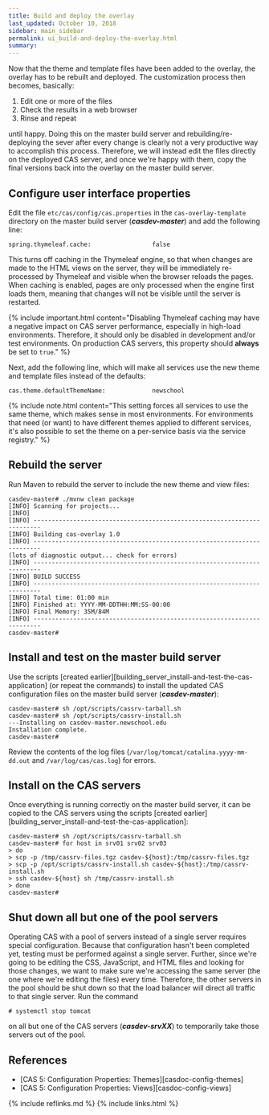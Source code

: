 ```yaml
---
title: Build and deploy the overlay
last_updated: October 10, 2018
sidebar: main_sidebar
permalink: ui_build-and-deploy-the-overlay.html
summary:
---
```


Now that the theme and template files have been added to the overlay, the overlay has to be rebuilt and deployed. The customization process then becomes, basically:

1. Edit one or more of the files
2. Check the results in a web browser
3. Rinse and repeat

until happy. Doing this on the master build server and rebuilding/re-deploying the sever after every change is clearly not a very productive way to accomplish this process. Therefore, we will instead edit the files directly on the deployed CAS server, and once we're happy with them, copy the final versions back into the overlay on the master build server.

## Configure user interface properties

Edit the file `etc/cas/config/cas.properties` in the `cas-overlay-template` directory on the master build server (***casdev-master***) and add the following line:

```properties
spring.thymeleaf.cache:                 false
```

This turns off caching in the Thymeleaf engine, so that when changes are made to the HTML views on the server, they will be immediately re-processed by Thymeleaf and visible when the browser reloads the pages. When caching is enabled, pages are only processed when the engine first loads them, meaning that changes will not be visible until the server is restarted.

{% include important.html content="Disabling Thymeleaf caching may have a negative impact on CAS server performance, especially in high-load environments. Therefore, it should only be disabled in development and/or test environments. On production CAS servers, this property should **always** be set to `true`." %}

Next, add the following line, which will make all services use the new theme and template files instead of the defaults:

```properties
cas.theme.defaultThemeName:             newschool
```

{% include note.html content="This setting forces all services to use the same theme, which makes sense in most environments. For environments that need (or want) to have different themes applied to different services, it's also possible to set the theme on a per-service basis via the service registry." %}

## Rebuild the server

Run Maven to rebuild the server to include the new theme and view files:

```console
casdev-master# ./mvnw clean package
[INFO] Scanning for projects...
[INFO]
[INFO] ------------------------------------------------------------------------
[INFO] Building cas-overlay 1.0
[INFO] ------------------------------------------------------------------------
(lots of diagnostic output... check for errors)
[INFO] ------------------------------------------------------------------------
[INFO] BUILD SUCCESS
[INFO] ------------------------------------------------------------------------
[INFO] Total time: 01:00 min
[INFO] Finished at: YYYY-MM-DDTHH:MM:SS-00:00
[INFO] Final Memory: 35M/84M
[INFO] ------------------------------------------------------------------------
casdev-master#  
```

## Install and test on the master build server

Use the scripts [created earlier][building_server_install-and-test-the-cas-application] (or repeat the commands) to install the updated CAS configuration files on the master build server (***casdev-master***):

```console
casdev-master# sh /opt/scripts/cassrv-tarball.sh
casdev-master# sh /opt/scripts/cassrv-install.sh
---Installing on casdev-master.newschool.edu
Installation complete.
casdev-master#  
```

Review the contents of the log files (`/var/log/tomcat/catalina.yyyy-mm-dd.out` and `/var/log/cas/cas.log`) for errors.

## Install on the CAS servers

Once everything is running correctly on the master build server, it can be copied to the CAS servers using the scripts [created earlier][building_server_install-and-test-the-cas-application]:

```console
casdev-master# sh /opt/scripts/cassrv-tarball.sh
casdev-master# for host in srv01 srv02 srv03
> do
> scp -p /tmp/cassrv-files.tgz casdev-${host}:/tmp/cassrv-files.tgz
> scp -p /opt/scripts/cassrv-install.sh casdev-${host}:/tmp/cassrv-install.sh
> ssh casdev-${host} sh /tmp/cassrv-install.sh
> done
casdev-master#  
```

## Shut down all but one of the pool servers

Operating CAS with a pool of servers instead of a single server requires special configuration. Because that configuration hasn't been completed yet, testing must be performed against a single server. Further, since we're going to be editing the CSS, JavaScript, and HTML files and looking for those changes, we want to make sure we're accessing the same server (the one where we're editing the files) every time. Therefore, the other servers in the pool should be shut down so that the load balancer will direct all traffic to that single server. Run the command

```console
# systemctl stop tomcat
```

on all but one of the CAS servers (***casdev-srvXX***) to temporarily take those servers out of the pool.

## References

* [CAS 5: Configuration Properties: Themes][casdoc-config-themes]
* [CAS 5: Configuration Properties: Views][casdoc-config-views]

{% include reflinks.md %}
{% include links.html %}
